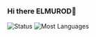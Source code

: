 ### Hi there ELMUROD👋
![Status](https://github-readme-stats.vercel.app/api?username=ELMURODSALOMOV&show_icons=true&theme=dark) 
![Most Languages](https://github-readme-stats.vercel.app/api/top-langs/?username=ELMURODSALOMOV&layout=compact)

